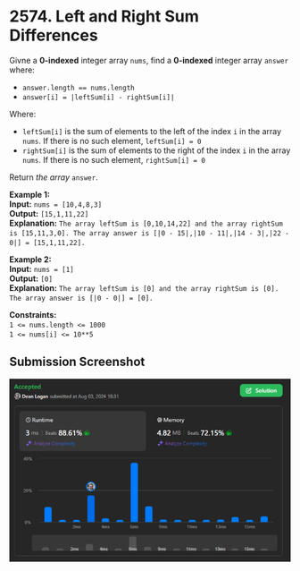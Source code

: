 # 2574. Left and Right Sum Differences

Givne a **0-indexed** integer array `nums`, find a **0-indexed** integer array `answer` where:
* `answer.length == nums.length` 
* `answer[i] = |leftSum[i] - rightSum[i]|`

Where:
* `leftSum[i]` is the sum of elements to the left of the index `i` in the array `nums`. If there is no such element, `leftSum[i] = 0`
* `rightSum[i]` is the sum of elements to the right of the index `i` in the array `nums`. If there is no such element, `rightSum[i] = 0`

Return *the array* `answer`.

**Example 1:**  
    **Input:** `nums = [10,4,8,3]`  
    **Output:** `[15,1,11,22]`   
    **Explanation:** `The array leftSum is [0,10,14,22] and the array rightSum is [15,11,3,0]. The array answer is [|0 - 15|,|10 - 11|,|14 - 3|,|22 - 0|] = [15,1,11,22].`   

**Example 2:**  
    **Input:** `nums = [1]`  
    **Output:** `[0]`   
    **Explanation:** `The array leftSum is [0] and the array rightSum is [0]. The array answer is [|0 - 0|] = [0].`   

**Constraints:**  
    `1 <= nums.length <= 1000`  
    `1 <= nums[i] <= 10**5`  

## Submission Screenshot

![Image](./left-and-right-sum-difference.png)